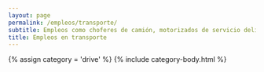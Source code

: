 ```yaml
---
layout: page
permalink: /empleos/transporte/
subtitle: Empleos como choferes de camión, motorizados de servicio delivery y más en Panamá
title: Empleos en transporte
---
```


{% assign category = 'drive' %}
{% include category-body.html %}